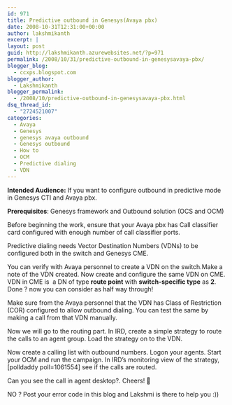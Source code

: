 ```yaml
---
id: 971
title: Predictive outbound in Genesys(Avaya pbx)
date: 2008-10-31T12:31:00+00:00
author: lakshmikanth
excerpt: |
layout: post
guid: http://lakshmikanth.azurewebsites.net/?p=971
permalink: /2008/10/31/predictive-outbound-in-genesysavaya-pbx/
blogger_blog:
  - ccxps.blogspot.com
blogger_author:
  - Lakshmikanth
blogger_permalink:
  - /2008/10/predictive-outbound-in-genesysavaya-pbx.html
dsq_thread_id:
  - "2724521007"
categories:
  - Avaya
  - Genesys
  - genesys avaya outbound
  - Genesys outbound
  - How to
  - OCM
  - Predictive dialing
  - VDN
---
```

<span><strong>Intended Audience:</strong></span> If you want to configure outbound in predictive mode in Genesys CTI and Avaya pbx.

<span><strong>Prerequisites</strong></span>: Genesys framework and Outbound solution (OCS and OCM)

Before beginning the work, ensure that your Avaya pbx has Call classifier card configured with enough number of call classifier ports.

Predictive dialing needs Vector Destination Numbers (VDNs) to be configured both in the switch and Genesys CME.

You can verify with Avaya personnel to create a VDN on the switch.Make a note of the VDN created. Now create and configure the same VDN on CME. VDN in CME is  a DN of type **route point** with **switch-specific type** as **2**. Done ? now you can consider as half way through!

Make sure from the Avaya personnel that the VDN has Class of Restriction (COR) configured to allow outbound dialing. You can test the same by making a call from that VDN manually.

Now we will go to the routing part. In IRD, create a simple strategy to route the calls to an agent group. Load the strategy on to the VDN.

Now create a calling list with outbound numbers. Logon your agents. Start your OCM and run the campaign. In IRD&#8217;s monitoring view of the strategy,[polldaddy poll=1061554] see if the calls are routed.

Can you see the call in agent desktop?. Cheers! 🙂

NO ? Post your error code in this blog and Lakshmi is there to help you :))